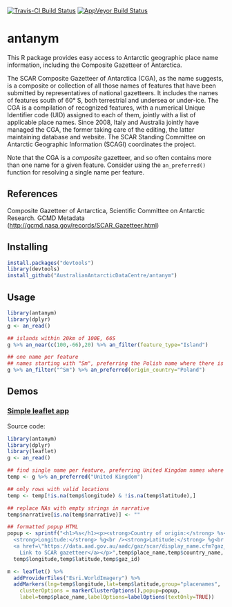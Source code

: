 [![Travis-CI Build Status](https://travis-ci.org/AustralianAntarcticDataCentre/antanym.svg?branch=master)](https://travis-ci.org/AustralianAntarcticDataCentre/antanym)
[![AppVeyor Build Status](https://ci.appveyor.com/api/projects/status/github/AustralianAntarcticDataCentre/antanym?branch=master&svg=true)](https://ci.appveyor.com/project/AustralianAntarcticDataCentre/antanym)
# antanym
This R package provides easy access to Antarctic geographic place name information, including the Composite Gazetteer of Antarctica.

The SCAR Composite Gazetteer of Antarctica (CGA), as the name suggests, is a composite or collection of all those names of features that have been submitted by representatives of national gazetteers. It includes the names of features south of 60° S, both terrestrial and undersea or under-ice. The CGA is a compilation of recognized features, with a numerical Unique Identifier code (UID) assigned to each of them, jointly with a list of applicable place names. Since 2008, Italy and Australia jointly have managed the CGA, the former taking care of the editing, the latter maintaining database and website. The SCAR Standing Committee on Antarctic Geographic Information (SCAGI) coordinates the project.

Note that the CGA is a *composite* gazetteer, and so often contains more than one name for a given feature. Consider using the `an_preferred()` function for resolving a single name per feature.

References
----------

Composite Gazetteer of Antarctica, Scientific Committee on Antarctic Research. GCMD Metadata (http://gcmd.nasa.gov/records/SCAR_Gazetteer.html)



Installing
----------

``` r
install.packages("devtools")
library(devtools)
install_github("AustralianAntarcticDataCentre/antanym")
```

Usage
-----

``` r
library(antanym)
library(dplyr)
g <- an_read()

## islands within 20km of 100E, 66S
g %>% an_near(c(100,-66),20) %>% an_filter(feature_type="Island")

## one name per feature
## names starting with "Sm", preferring the Polish name where there is one
g %>% an_filter("^Sm") %>% an_preferred(origin_country="Poland")
```


Demos
-----

### [Simple leaflet app](https://australianantarcticdatacentre.github.io/antanym-demo/leaflet.html)

Source code:

``` r
library(antanym)
library(dplyr)
library(leaflet)
g <- an_read()

## find single name per feature, preferring United Kingdom names where available
temp <- g %>% an_preferred("United Kingdom")

## only rows with valid locations
temp <- temp[!is.na(temp$longitude) & !is.na(temp$latitude),]

## replace NAs with empty strings in narrative
temp$narrative[is.na(temp$narrative)] <- ""

## formatted popup HTML
popup <- sprintf("<h1>%s</h1><p><strong>Country of origin:</strong> %s<br />
  <strong>Longitude:</strong> %g<br /><strong>Latitude:</strong> %g<br />
  <a href=\"https://data.aad.gov.au/aadc/gaz/scar/display_name.cfm?gaz_id=%d\">
    Link to SCAR gazetteer</a></p>",temp$place_name,temp$country_name,
  temp$longitude,temp$latitude,temp$gaz_id)

m <- leaflet() %>%
  addProviderTiles("Esri.WorldImagery") %>%
  addMarkers(lng=temp$longitude,lat=temp$latitude,group="placenames",
    clusterOptions = markerClusterOptions(),popup=popup,
    label=temp$place_name,labelOptions=labelOptions(textOnly=TRUE))
```
